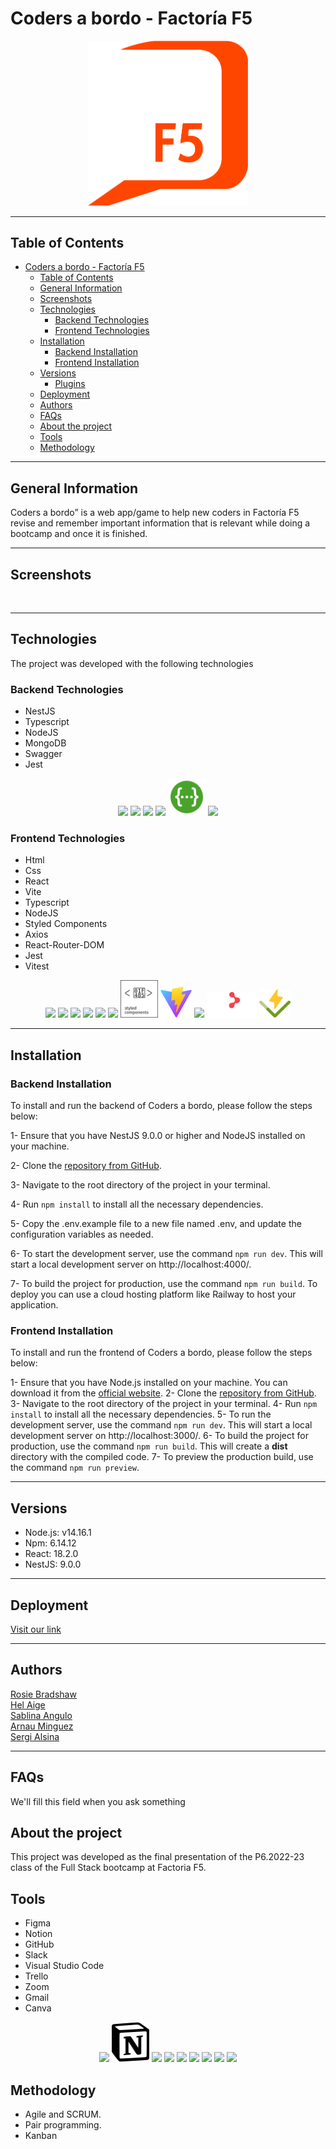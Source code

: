 # Coders a bordo - Factoría F5
 
<p align="center">
<img src="src/assets/logo.png" width="256px"> 

***
## Table of Contents
- [Coders a bordo - Factoría F5](#coders-a-bordo---factoría-f5)
  - [Table of Contents](#table-of-contents)
  - [General Information](#general-information)
  - [Screenshots](#screenshots)
  - [Technologies](#technologies)
    - [Backend Technologies](#backend-technologies)
    - [Frontend Technologies](#frontend-technologies)
  - [Installation](#installation)
    - [Backend Installation](#backend-installation)
    - [Frontend Installation](#frontend-installation)
  - [Versions](#versions)
    - [Plugins](#plugins)
  - [Deployment](#deployment)
  - [Authors](#authors)
  - [FAQs](#faqs)
  - [About the project](#about-the-project)
  - [Tools](#tools)
  - [Methodology](#methodology)
***
## General Information
Coders a bordo” is a web app/game to help new coders in Factoría F5 revise    and remember important information that is relevant while doing a bootcamp and once it is finished. 

***

## Screenshots

<tab>
<tr>
<td><img src=""></td>
<td><img src=""></td>
<td><img src=""></td>
<td><img src=""></td>
</tr>
<tr>
<td><img src=""></td>
<td><img src=""></td>
<td><img src=""></td>
<td><img src=""></td>
</tr>
<tr>
<td><img src=""></td>
<td><img src=""></td>
<td><img src=""></td>
<td><img src=""></td>
</tr>
<tr>
<td><img src=""></td>
<td><img src=""></td>

***

## Technologies

The project was developed with the following technologies

### Backend Technologies

- NestJS
- Typescript
- NodeJS
- MongoDB
- Swagger
- Jest

<p align="center">
<img src= "https://www.vectorlogo.zone/logos/nestjs/nestjs-icon.svg">
<img src="https://www.vectorlogo.zone/logos/typescriptlang/typescriptlang-icon.svg">
<img src="https://www.vectorlogo.zone/logos/nodejs/nodejs-ar21.svg">
<img src="https://www.vectorlogo.zone/logos/mongodb/mongodb-ar21.svg">
<img src="src/assets/swagger.svg" width=60px>
<img src="https://www.vectorlogo.zone/logos/jestjsio/jestjsio-ar21.svg">

 </p>

### Frontend Technologies

- Html
- Css
- React
- Vite
- Typescript 
- NodeJS
- Styled Components
- Axios
- React-Router-DOM
- Jest
- Vitest

<p align="center">
<img src= "https://www.vectorlogo.zone/logos/w3_html5/w3_html5-ar21.svg">
<img src= "https://www.vectorlogo.zone/logos/w3_css/w3_css-ar21.svg">
<img src= "https://www.vectorlogo.zone/logos/reactjs/reactjs-ar21.svg">
<img src= "https://www.vectorlogo.zone/logos/typescriptlang/typescriptlang-icon.svg">
<img src= "https://www.vectorlogo.zone/logos/nodejs/nodejs-ar21.svg">
<img src= "https://www.vectorlogo.zone/logos/axios/axios-ar21.svg">
<img src= "src/assets/styled-components-1.svg" width=60px>
<img src= "src/assets/vite.svg" width=50>
<img src= "https://www.vectorlogo.zone/logos/jestjsio/jestjsio-ar21.svg">
<img src= "src/assets/react-router.svg" width=80>
<img src="src/assets/vitest.svg" width=50>


***

## Installation

### Backend Installation

To install and run the backend of Coders a bordo, please follow the steps below:

1- Ensure that you have NestJS 9.0.0 or higher and NodeJS installed on your machine.

2- Clone the [repository from GitHub](https://github.com/stranger-strings-team/back-codersabordo).

3- Navigate to the root directory of the project in your terminal.

4- Run `npm install` to install all the necessary dependencies.

5- Copy the .env.example file to a new file named .env, and update the configuration variables as needed.

6- To start the development server, use the command `npm run dev`. This will start a local development server on http://localhost:4000/.

7- To build the project for production, use the command `npm run build`. To deploy you can use a cloud hosting platform like Railway to host your application.

### Frontend Installation

To install and run the frontend of Coders a bordo, please follow the steps below:

1- Ensure that you have Node.js installed on your machine. You can download it from the [official website](https://nodejs.org/en/download/).
2- Clone the [repository from GitHub](https://github.com/stranger-strings-team/front-codersabordo0).
3- Navigate to the root directory of the project in your terminal.
4- Run `npm install` to install all the necessary dependencies.
5- To run the development server, use the command `npm run dev`. This will start a local development server on http://localhost:3000/.
6- To build the project for production, use the command `npm run build`. This will create a **dist** directory with the compiled code.
7- To preview the production build, use the command `npm run preview`.

***
## Versions

- Node.js: v14.16.1
- Npm: 6.14.12
- React: 18.2.0
- NestJS: 9.0.0



***
## Deployment

  
[Visit our link](https://front-codersabordo-production.up.railway.app/)


***



## Authors

[Rosie Bradshaw](https://github.com/Rosie-Bradshaw)<br>
[Hel Aige](https://github.com/HelAige)   
[Sablina Angulo](https://github.com/sablinali)  
[Arnau Minguez](https://github.com/GrimMori)     
[Sergi Alsina](https://github.com/SergiAlsina)



***
## FAQs

We'll fill this field when you ask something

## About the project

This project was developed as the final presentation of the P6.2022-23 class of the Full Stack bootcamp at Factoria F5.


## Tools

- Figma
- Notion
- GitHub
- Slack
- Visual Studio Code
- Trello
- Zoom
- Gmail
- Canva


<p align="center">
<a href="https://www.figma.com"><img src="https://www.vectorlogo.zone/logos/figma/figma-icon.svg"></a>
<a href="https://www.notion.so"><img src="src/assets/notion.svg" width=60></a>
<a href="https://github.com"><img src="https://www.vectorlogo.zone/logos/github/github-icon.svg"></a>
<a href="https://slack.com/workspace-signin"><img src="https://www.vectorlogo.zone/logos/slack/slack-icon.svg"></a>
<a href="https://code.visualstudio.com/"><img src="https://www.vectorlogo.zone/logos/visualstudio_code/visualstudio_code-icon.svg"></a>
<a href="https://trello.com"><img src="https://www.vectorlogo.zone/logos/trello/trello-icon.svg"></a>
<a href="https://zoom.us/"><img src="https://www.vectorlogo.zone/logos/zoomus/zoomus-icon.svg"></a>
<a href="https://www.gmail.com/"><img src="https://www.vectorlogo.zone/logos/gmail/gmail-icon.svg"></a>
<a href="https://www.canva.com/"><img src="https://www.vectorlogo.zone/logos/canva/canva-icon.svg"></a>
</p>

## Methodology

* Agile and SCRUM.
* Pair programming.
* Kanban
